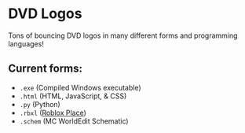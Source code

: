 # DVD Logos
Tons of bouncing DVD logos in many different forms and programming languages!

## Current forms:
- `.exe` (Compiled Windows executable)
- `.html` (HTML, JavaScript, & CSS)
- `.py` (Python)
- `.rbxl` ([Roblox Place](https://www.roblox.com/games/74258950827465/DVD-Logo))
- `.schem` (MC WorldEdit Schematic)
